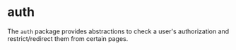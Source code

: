 # auth

The `auth` package provides abstractions to check a user's authorization and
restrict/redirect them from certain pages.
